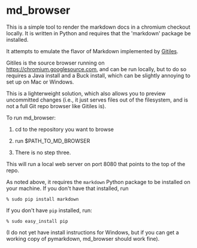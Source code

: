 # md\_browser

This is a simple tool to render the markdown docs in a chromium checkout
locally. It is written in Python and requires that the 'markdown' package
be installed.

It attempts to emulate the flavor of Markdown implemented by
[Gitiles](https://gerrit.googlesource.com/gitiles/+/master/Documentation/markdown.md).

Gitiles is the source browser running on https://chromium.googlesource.com,
and can be run locally, but to do so requires a Java install and a Buck
install, which can be slightly annoying to set up on Mac or Windows.

This is a lighterweight solution, which also allows you to preview uncommitted
changes (i.e., it just serves files out of the filesystem, and is not a
full Git repo browser like Gitiles is).

To run md\_browser:

1. cd to the repository you want to browse

2. run $PATH\_TO\_MD\_BROWSER

3. There is no step three.

This will run a local web server on port 8080 that points to the top
of the repo.

As noted above, it requires the `markdown` Python package to be installed
on your machine. If you don't have that installed, run

    % sudo pip install markdown

If you don't have `pip` installed, run:

    % sudo easy_install pip

(I do not yet have install instructions for Windows, but if you can
get a working copy of pymarkdown, md\_browser should work fine).
